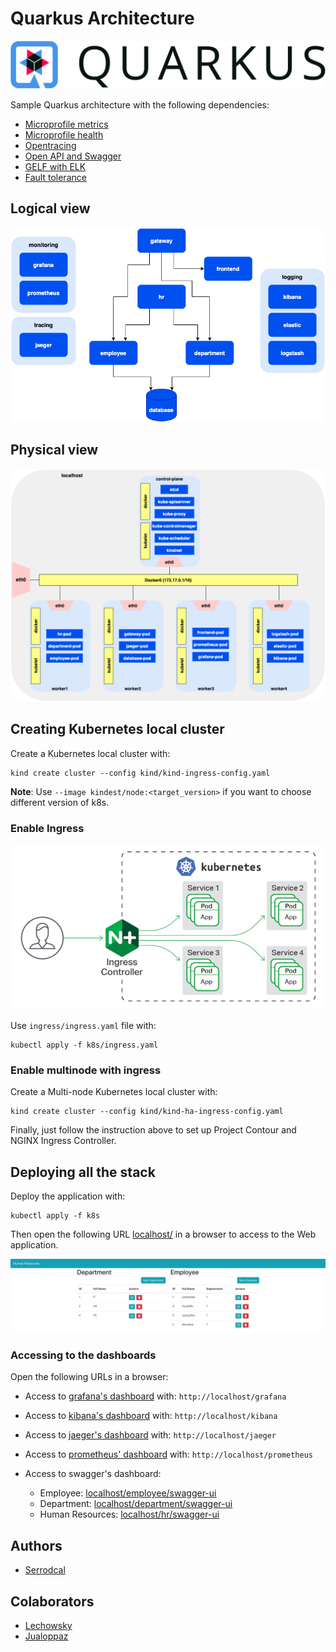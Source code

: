 # Quarkus Architecture

![](/img/quarkus.png)

Sample Quarkus architecture with the following dependencies:

* [Microprofile metrics](https://quarkus.io/guides/microprofile-metrics)
* [Microprofile health](https://quarkus.io/guides/microprofile-health)
* [Opentracing](https://quarkus.io/guides/opentracing)
* [Open API and Swagger](https://quarkus.io/guides/openapi-swaggerui)
* [GELF with ELK](https://quarkus.io/guides/centralized-log-management)
* [Fault tolerance](https://quarkus.io/guides/microprofile-fault-tolerance)

## Logical view

![](/img/logical.png)

## Physical view

![](/img/physical.png)

## Creating Kubernetes local cluster

Create a Kubernetes local cluster with:
```
kind create cluster --config kind/kind-ingress-config.yaml
```

**Note**: Use `--image kindest/node:<target_version>` if you want to choose different version of k8s.

### Enable Ingress

![](/img/ingress.png)

Use `ingress/ingress.yaml` file with:
```
kubectl apply -f k8s/ingress.yaml
```

### Enable multinode with ingress

Create a Multi-node Kubernetes local cluster with:
```
kind create cluster --config kind/kind-ha-ingress-config.yaml
```

Finally, just follow the instruction above to set up Project Contour and NGINX Ingress Controller.

## Deploying all the stack

Deploy the application with:
```
kubectl apply -f k8s
```

Then open the following URL [localhost/](http://localhost/) in a browser
to access to the Web application.

![](/img/front.png)

### Accessing to the dashboards

Open the following URLs in a browser:

* Access to [grafana's dashboard](http://localhost/grafana) with: `http://localhost/grafana`

* Access to [kibana's dashboard](http://localhost/kibana) with: `http://localhost/kibana`

* Access to [jaeger's dashboard](http://localhost/jaeger) with: `http://localhost/jaeger`

* Access to [prometheus' dashboard](http://localhost/prometheus) with: `http://localhost/prometheus`

* Access to swagger's dashboard:
  * Employee: [localhost/employee/swagger-ui](http://localhost/employee/swagger-ui)
  * Department: [localhost/department/swagger-ui](http://localhost/department/swagger-ui)
  * Human Resources: [localhost/hr/swagger-ui](http://localhost/hr/swagger-ui)

## Authors

* [Serrodcal](https://github.com/serrodcal)

## Colaborators

* [Lechowsky](https://github.com/lechowsky)
* [Jualoppaz](https://github.com/jualoppaz)
